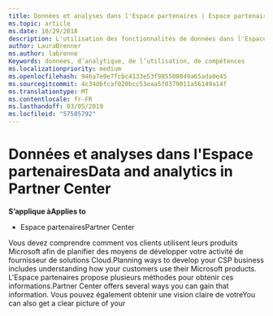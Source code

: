 ```yaml
---
title: Données et analyses dans l'Espace partenaires | Espace partenaires
ms.topic: article
ms.date: 10/29/2018
description: L'utilisation des fonctionnalités de données dans l'Espace partenaires vous permet de mieux comprendre les besoins des clients
author: LauraBrenner
ms.author: labrenne
Keywords: données, d’analytique, de l’utilisation, de compétences
ms.localizationpriority: medium
ms.openlocfilehash: 946a7e0e7fcbc4133e53f985508049a65ada0e45
ms.sourcegitcommit: 4c34d6fcaf020bcc53eaa5f0379011a56149a14f
ms.translationtype: MT
ms.contentlocale: fr-FR
ms.lasthandoff: 03/05/2019
ms.locfileid: "57585792"
---
```

# <a name="data-and-analytics-in-partner-center"></a><span data-ttu-id="b2938-104">Données et analyses dans l'Espace partenaires</span><span class="sxs-lookup"><span data-stu-id="b2938-104">Data and analytics in Partner Center</span></span>

<span data-ttu-id="b2938-105">**S’applique à**</span><span class="sxs-lookup"><span data-stu-id="b2938-105">**Applies to**</span></span>

- <span data-ttu-id="b2938-106">Espace partenaires</span><span class="sxs-lookup"><span data-stu-id="b2938-106">Partner Center</span></span>

<span data-ttu-id="b2938-107">Vous devez comprendre comment vos clients utilisent leurs produits Microsoft afin de planifier des moyens de développer votre activité de fournisseur de solutions Cloud.</span><span class="sxs-lookup"><span data-stu-id="b2938-107">Planning ways to develop your CSP business includes understanding how your customers use their Microsoft products.</span></span> <span data-ttu-id="b2938-108">L'Espace partenaires propose plusieurs méthodes pour obtenir ces informations.</span><span class="sxs-lookup"><span data-stu-id="b2938-108">Partner Center offers several ways you can gain that information.</span></span> <span data-ttu-id="b2938-109">Vous pouvez également obtenir une vision claire de votre</span><span class="sxs-lookup"><span data-stu-id="b2938-109">You can also get a clear picture of your</span></span> 